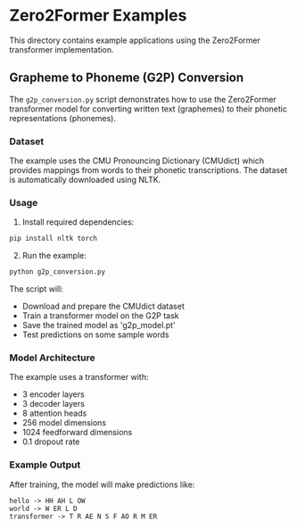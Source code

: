 # Zero2Former Examples

This directory contains example applications using the Zero2Former transformer implementation.

## Grapheme to Phoneme (G2P) Conversion

The `g2p_conversion.py` script demonstrates how to use the Zero2Former transformer model for converting written text (graphemes) to their phonetic representations (phonemes).

### Dataset

The example uses the CMU Pronouncing Dictionary (CMUdict) which provides mappings from words to their phonetic transcriptions. The dataset is automatically downloaded using NLTK.

### Usage

1. Install required dependencies:
```bash
pip install nltk torch
```

2. Run the example:
```bash
python g2p_conversion.py
```

The script will:
- Download and prepare the CMUdict dataset
- Train a transformer model on the G2P task
- Save the trained model as 'g2p_model.pt'
- Test predictions on some sample words

### Model Architecture

The example uses a transformer with:
- 3 encoder layers
- 3 decoder layers
- 8 attention heads
- 256 model dimensions
- 1024 feedforward dimensions
- 0.1 dropout rate

### Example Output

After training, the model will make predictions like:
```
hello -> HH AH L OW
world -> W ER L D
transformer -> T R AE N S F AO R M ER
```

